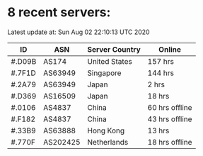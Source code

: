 # 8 recent servers:

Latest update at: Sun Aug 02 22:10:13 UTC 2020

| ID | ASN | Server Country | Online |
| -- | --- | -------------- | ------ |
| #.D09B | AS174 | United States | 157 hrs |
| #.7F1D | AS63949 | Singapore | 144 hrs |
| #.2A79 | AS63949 | Japan | 2 hrs |
| #.D369 | AS16509 | Japan | 18 hrs |
| #.0106 | AS4837 | China | 60 hrs offline |
| #.F182 | AS4837 | China | 43 hrs offline |
| #.33B9 | AS63888 | Hong Kong | 13 hrs |
| #.770F | AS202425 | Netherlands | 18 hrs offline |

